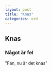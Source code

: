 ```yaml
---
layout: post
title: "Knas"
categories: ord
---
```


## Knas

### Något är fel

"Fan, nu är det knas"
